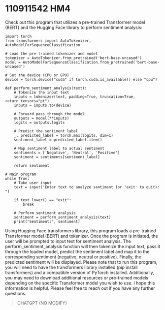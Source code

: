 # 110911542 HM4

Check out this program that utilizes a pre-trained Transformer model (BERT) and the Hugging Face library to perform sentiment analysis:
```
import torch
from transformers import AutoTokenizer, AutoModelForSequenceClassification

# Load the pre-trained tokenizer and model
tokenizer = AutoTokenizer.from_pretrained('bert-base-uncased')
model = AutoModelForSequenceClassification.from_pretrained('bert-base-uncased')

# Set the device (CPU or GPU)
device = torch.device("cuda" if torch.cuda.is_available() else "cpu")

def perform_sentiment_analysis(text):
    # Tokenize the input text
    inputs = tokenizer(text, padding=True, truncation=True, return_tensors="pt")
    inputs = inputs.to(device)

    # Forward pass through the model
    outputs = model(**inputs)
    logits = outputs.logits

    # Predict the sentiment label
    _, predicted_label = torch.max(logits, dim=1)
    sentiment_label = predicted_label.item()

    # Map sentiment label to actual sentiment
    sentiments = ['Negative', 'Neutral', 'Positive']
    sentiment = sentiments[sentiment_label]

    return sentiment

# Main program
while True:
    # Take user input
    text = input("Enter text to analyze sentiment (or 'exit' to quit): ")

    if text.lower() == "exit":
        break

    # Perform sentiment analysis
    sentiment = perform_sentiment_analysis(text)
    print("Sentiment:", sentiment)
```
Using Hugging Face transformers library, this program loads a pre-trained Transformer model (BERT) and tokenizer. Once the program is initiated, the user will be prompted to input text for sentiment analysis. The perform_sentiment_analysis function will then tokenize the input text, pass it through the loaded model, predict the sentiment label and map it to the corresponding sentiment (negative, neutral or positive). Finally, the predicted sentiment will be displayed.
Please note that to run this program, you will need to have the transformers library installed (pip install transformers) and a compatible version of PyTorch installed. Additionally, you may need to download additional resources or pre-trained models depending on the specific Transformer model you wish to use.
I hope this information is helpful. Please feel free to reach out if you have any further questions.
>CHATGPT (NO MODIFY)
